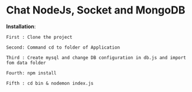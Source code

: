 Chat NodeJs, Socket and MongoDB
===================
**Installation**: 

    First : Clone the project 

    Second: Command cd to folder of Application 

    Third : Create mysql and change DB configuration in db.js and import fom data folder 

    Fourth: npm install 

    Fifth : cd bin & nodemon index.js
